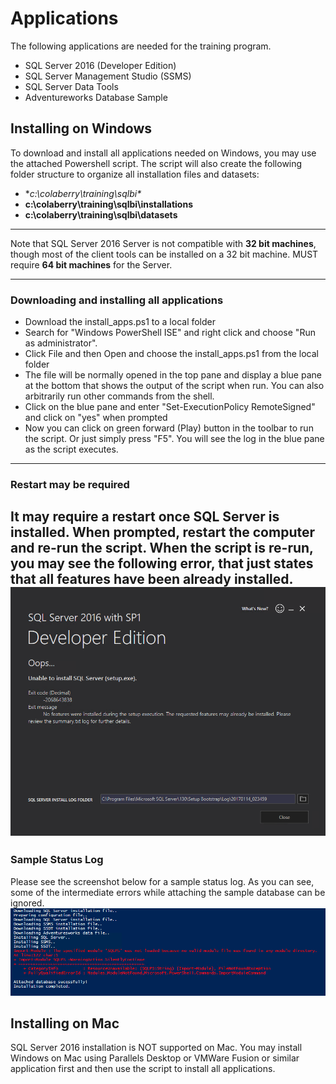 # Applications
The following applications are needed for the training program.

* SQL Server 2016 (Developer Edition)
* SQL Server Management Studio (SSMS)
* SQL Server Data Tools
* Adventureworks Database Sample

## Installing on Windows
To download and install all applications needed on Windows, you may use the attached Powershell script.
The script will also create the following folder structure to organize all installation files and datasets:  
* **c:\colaberry\training\sqlbi\**
* **c:\colaberry\training\sqlbi\installations**
* **c:\colaberry\training\sqlbi\datasets**

***
Note that SQL Server 2016 Server is not compatible with **32 bit machines**, though most of the client tools can be installed on a 32 bit machine. MUST require **64 bit machines** for the Server.
***

### Downloading and installing all applications

* Download the install_apps.ps1 to a local folder
* Search for "Windows PowerShell ISE" and right click and choose "Run as administrator".
* Click File and then Open and choose the install_apps.ps1 from the local folder
* The file will be normally opened in the top pane and display a blue pane at the bottom
that shows the output of the script when run.
You can also arbitrarily run other commands from the shell.
* Click on the blue pane and enter "Set-ExecutionPolicy RemoteSigned" and click on "yes" when prompted
* Now you can click on green forward (Play) button in the toolbar to run the script. Or just simply press "F5".
You will see the log in the blue pane as the script executes.

---
### Restart may be required
It may require a restart once SQL Server is installed. When prompted, restart the computer and re-run the script. When the script is re-run, you may see the following error, that just states that all features have been already installed.
![Reinstall error](reinstall_error.png "Re-install Error")
---

### Sample Status Log
Please see the screenshot below for a sample status log. As you can see, some of the intermediate errors while attaching the sample database can be ignored.
![Reinstall error](log.png "Status log")


## Installing on Mac
SQL Server 2016 installation is NOT supported on Mac. You may install Windows on Mac using Parallels Desktop or VMWare Fusion or similar application first and then use the script to install all applications.
